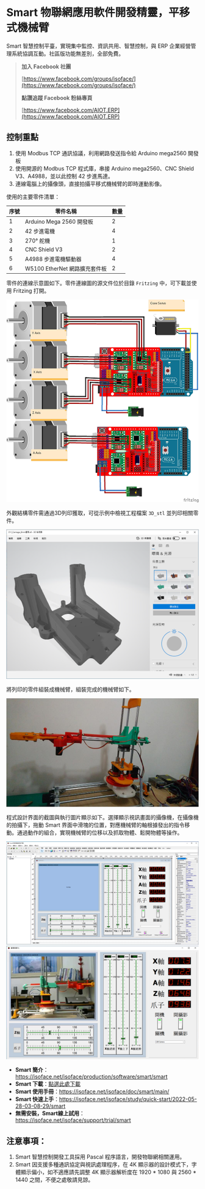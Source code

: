 # Smart 物聯網應用軟件開發精靈，平移式機械臂

Smart 智慧控制平臺，實現集中監控、資訊共用、智慧控制，與 ERP 企業經營管理系統協調互動。社區版功能無差別，全部免費。

> **加入 Facebook 社團**
>
> [https://www.facebook.com/groups/isoface/](https://www.facebook.com/groups/isoface/)
> 
> **點讚追蹤 Facebook 粉絲專頁**
> 
> [https://www.facebook.com/AIOT.ERP](https://www.facebook.com/AIOT.ERP)

## 控制重點
1. 使用 Modbus TCP 通訊協議，利用網路發送指令給 Arduino mega2560 開發板
2. 使用開源的 Modbus TCP 程式庫，串接 Arduino mega2560、CNC Shield V3、A4988，並以此控制 42 步進馬達。
3. 連線電腦上的攝像頭，直接拍攝平移式機械臂的即時運動影像。

使用的主要零件清單：

|序號|零件名稱|數量|
|---|---|---|
|1|Arduino Mega 2560 開發板|2|
|2| 42 步進電機|4|
|3|270° 舵機|1|
|4| CNC Shield V3|2|
|5| A4988 步進電機驅動器|4|
|6| W5100 EtherNet 網路擴充套件板|2|

零件的連線示意圖如下。零件連線圖的源文件位於目錄 `Fritzing` 中，可下載並使用 Fritzing 打開。

![](images/292804438_3278212355749938_932745124379334336_n.jpg)

外觀結構零件需通過3D列印獲取，可從示例中檢視工程檔案 `3D_stl` 並列印相關零件。

![](images/20220901144817.png)

將列印的零件組裝成機械臂，組裝完成的機械臂如下。

![](images/20220901150922.jpg)

程式設計界面的截圖與執行圖片顯示如下。選擇顯示視訊畫面的攝像機，在攝像機的拍攝下，拖動 Smart 界面中滑塊的位置，對應機械臂的軸根據發出的指令移動。通過動作的組合，實現機械臂的位移以及抓取物體、鬆開物體等操作。

![](images/20220901145247.png)
![](images/20220901145547.png)

* **Smart 簡介**：https://isoface.net/isoface/production/software/smart/smart
* **Smart 下載**：[點選此處下載](https://github.com/isoface-iot/Smart/releases/latest)
* **Smart 使用手冊**：https://isoface.net/isoface/doc/smart/main/
* **Smart 快速上手**：https://isoface.net/isoface/study/quick-start/2022-05-28-03-08-29/smart
* **無需安裝，Smart線上試用**：https://isoface.net/isoface/support/trial/smart

## 注意事項：
1. Smart 智慧控制開發工具採用 Pascal 程序語言，開發物聯網相關運用。
2. Smart 因支援多種通訊協定與視訊處理程序，在 4K 顯示器的設計模式下，字體顯示偏小，如不適應請先調整 4K 顯示器解析度在 1920 * 1080 與 2560 * 1440 之間，不便之處敬請見諒。
